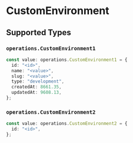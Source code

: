 # CustomEnvironment


## Supported Types

### `operations.CustomEnvironment1`

```typescript
const value: operations.CustomEnvironment1 = {
  id: "<id>",
  name: "<value>",
  slug: "<value>",
  type: "development",
  createdAt: 8661.35,
  updatedAt: 9608.13,
};
```

### `operations.CustomEnvironment2`

```typescript
const value: operations.CustomEnvironment2 = {
  id: "<id>",
};
```


